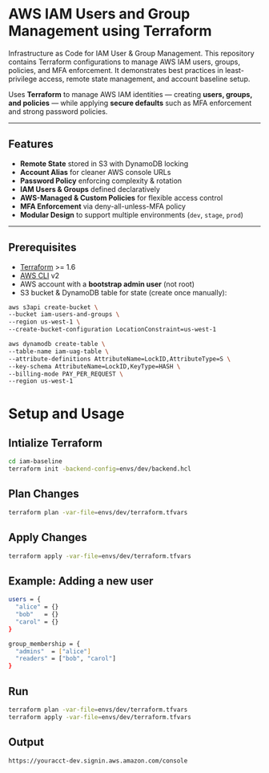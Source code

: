 # AWS IAM Users and Group Management using Terraform
Infrastructure as Code for IAM User &amp; Group Management. This repository contains Terraform configurations to manage AWS IAM users, groups, policies, and MFA enforcement. It demonstrates best practices in least-privilege access, remote state management, and account baseline setup.

Uses **Terraform** to manage AWS IAM identities — creating **users, groups, and policies** — while applying **secure defaults** such as MFA enforcement and strong password policies.

---

## Features
- **Remote State** stored in S3 with DynamoDB locking  
- **Account Alias** for cleaner AWS console URLs  
- **Password Policy** enforcing complexity & rotation  
- **IAM Users & Groups** defined declaratively  
- **AWS-Managed & Custom Policies** for flexible access control  
- **MFA Enforcement** via deny-all-unless-MFA policy  
- **Modular Design** to support multiple environments (`dev`, `stage`, `prod`)  

---

## Prerequisites
- [Terraform](https://developer.hashicorp.com/terraform/downloads) >= 1.6  
- [AWS CLI](https://docs.aws.amazon.com/cli/) v2  
- AWS account with a **bootstrap admin user** (not root)  
- S3 bucket & DynamoDB table for state (create once manually):

```bash
aws s3api create-bucket \
--bucket iam-users-and-groups \
--region us-west-1 \
--create-bucket-configuration LocationConstraint=us-west-1

aws dynamodb create-table \
--table-name iam-uag-table \
--attribute-definitions AttributeName=LockID,AttributeType=S \
--key-schema AttributeName=LockID,KeyType=HASH \
--billing-mode PAY_PER_REQUEST \
--region us-west-1 
```

# Setup and Usage
## Intialize Terraform
```bash
cd iam-baseline
terraform init -backend-config=envs/dev/backend.hcl
```

## Plan Changes
```bash
terraform plan -var-file=envs/dev/terraform.tfvars
```

## Apply Changes
```bash
terraform apply -var-file=envs/dev/terraform.tfvars
```

## Example: Adding a new user
```bash
users = {
  "alice" = {}
  "bob"   = {}
  "carol" = {}
}

group_membership = {
  "admins"  = ["alice"]
  "readers" = ["bob", "carol"]
}
```

## Run
```bash
terraform plan -var-file=envs/dev/terraform.tfvars
terraform apply -var-file=envs/dev/terraform.tfvars
```

## Output
```bash
https://youracct-dev.signin.aws.amazon.com/console
```

